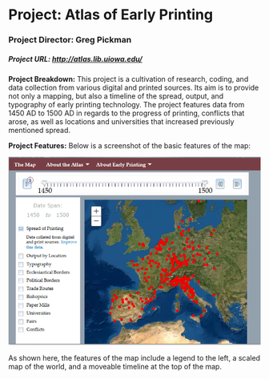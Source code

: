 # Project: Atlas of Early Printing
### Project Director: Greg Pickman
##### Project URL: http://atlas.lib.uiowa.edu/

**Project Breakdown:**
This project is a cultivation of research, coding, and data collection from various digital and printed sources. Its aim is to provide not only a mapping, but also a timeline of  the spread, output, and typography of early printing technology. The project features data from 1450 AD to 1500 AD in regards to the progress of printing, conflicts that arose, as well as locations and universities that increased previously mentioned spread.

**Project Features:**
Below is a screenshot of the basic features of the map:

![a screenshot of the map, and it's basic features](https://github.com/tanpayne/Tanner-s-Repository/blob/main/images/reviewblog2sc3.PNG)

As shown here, the features of the map include a legend to the left, a scaled map of the world, and a moveable timeline at the top of the map.

